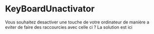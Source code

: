 # KeyBoardUnactivator
Vous souhaitez desactiver une touche de votre ordinateur de manière a eviter de faire des raccourcies avec celle ci ? La solution est ici 
